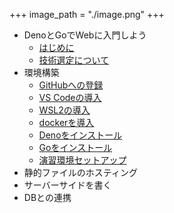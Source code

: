 +++
image_path = "./image.png"
+++

- DenoとGoでWebに入門しよう
  - [はじめに](./index.md)
  - [技術選定について](./chapter-0-why/index.md)
- 環境構築
  - [GitHubへの登録](./chapter-1-github/index.md)
  - [VS Codeの導入](./chapter-1-vscode/index.md)
  - [WSL2の導入](./chapter-1-wsl2/index.md)
  - [dockerを導入](./chapter-1-docker/index.md)
  - [Denoをインストール](./chapter-1-deno/index.md)
  - [Goをインストール](./chapter-1-go/index.md)
  - [演習環境セットアップ](./chapter-1-dev/index.md)
- 静的ファイルのホスティング
- サーバーサイドを書く
- DBとの連携
